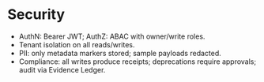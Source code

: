 # Security

- AuthN: Bearer JWT; AuthZ: ABAC with owner/write roles.
- Tenant isolation on all reads/writes.
- PII: only metadata markers stored; sample payloads redacted.
- Compliance: all writes produce receipts; deprecations require approvals; audit via Evidence Ledger.

